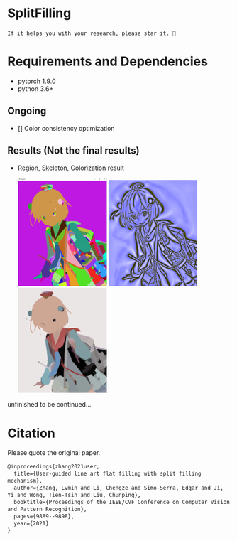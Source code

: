 # SplitFilling

`If it helps you with your research, please star it. 🎈`

# Requirements and Dependencies
- pytorch 1.9.0
- python 3.6+

Ongoing
----------
 - [] Color consistency optimization 


Results (Not the final results)
----------
* Region, Skeleton, Colorization result  

  <img src="figure/region.png" width="200px"/> 
  <img src="figure/skeleton.png" width="200px"/> 
  <img src="figure/flat.png" width="200px"/> 



unfinished to be continued...


# Citation

Please quote the original paper.

```
@inproceedings{zhang2021user,
  title={User-guided line art flat filling with split filling mechanism},
  author={Zhang, Lvmin and Li, Chengze and Simo-Serra, Edgar and Ji, Yi and Wong, Tien-Tsin and Liu, Chunping},
  booktitle={Proceedings of the IEEE/CVF Conference on Computer Vision and Pattern Recognition},
  pages={9889--9898},
  year={2021}
}
```






